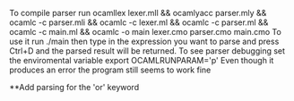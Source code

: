 To compile parser run ocamllex lexer.mll && ocamlyacc parser.mly && ocamlc -c parser.mli && ocamlc -c lexer.ml && ocamlc -c parser.ml && ocamlc -c main.ml && ocamlc -o main lexer.cmo parser.cmo main.cmo 
To use it run ./main then type in the expression you want to parse and press Ctrl+D and the parsed result will be returned. 
To see parser debugging set the enviromental variable  export OCAMLRUNPARAM='p'
Even though it produces an error the program still seems to work fine

**Add parsing for the 'or' keyword
